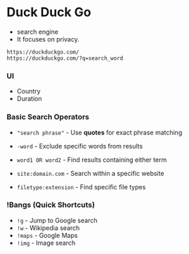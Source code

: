 # Duck Duck Go
* search engine 
* It focuses on privacy.
```
https://duckduckgo.com/
https://duckduckgo.com/?q=search_word
```

### UI

* Country
* Duration 


### Basic Search Operators


* `"search phrase"` - Use **quotes** for exact phrase matching

* `-word` - Exclude specific words from results

* `word1 OR word2` - Find results containing either term

* `site:domain.com` - Search within a specific website

* `filetype:extension` - Find specific file types


### !Bangs (Quick Shortcuts)

* `!g` - Jump to Google search
* `!w` - Wikipedia search
* `!maps` - Google Maps
* `!img` - Image search
